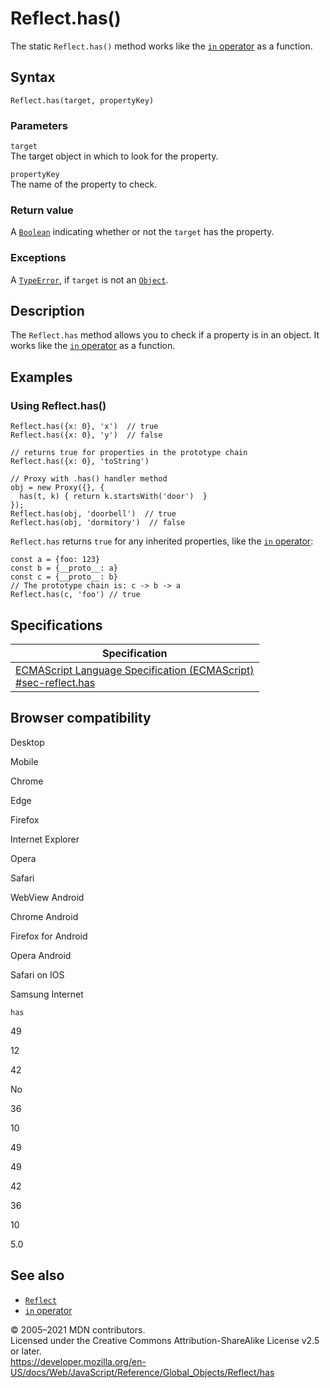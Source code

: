 Reflect.has()
=============

The static `Reflect.has()` method works like the [`in` operator](../../operators/in) as a function.

Syntax
------

    Reflect.has(target, propertyKey)

### Parameters

`target`  
The target object in which to look for the property.

`propertyKey`  
The name of the property to check.

### Return value

A [`Boolean`](../boolean) indicating whether or not the `target` has the property.

### Exceptions

A [`TypeError`](../typeerror), if `target` is not an [`Object`](../object).

Description
-----------

The `Reflect.has` method allows you to check if a property is in an object. It works like the [`in` operator](../../operators/in) as a function.

Examples
--------

### Using Reflect.has()

    Reflect.has({x: 0}, 'x')  // true
    Reflect.has({x: 0}, 'y')  // false

    // returns true for properties in the prototype chain
    Reflect.has({x: 0}, 'toString')

    // Proxy with .has() handler method
    obj = new Proxy({}, {
      has(t, k) { return k.startsWith('door')  }
    });
    Reflect.has(obj, 'doorbell')  // true
    Reflect.has(obj, 'dormitory')  // false

`Reflect.has` returns `true` for any inherited properties, like the [`in` operator](../../operators/in):

    const a = {foo: 123}
    const b = {__proto__: a}
    const c = {__proto__: b}
    // The prototype chain is: c -> b -> a
    Reflect.has(c, 'foo') // true

Specifications
--------------

<table><thead><tr class="header"><th>Specification</th></tr></thead><tbody><tr class="odd"><td><a href="https://tc39.es/ecma262/#sec-reflect.has">ECMAScript Language Specification (ECMAScript)<br />
<span class="small">#sec-reflect.has</span></a></td></tr></tbody></table>

Browser compatibility
---------------------

Desktop

Mobile

Chrome

Edge

Firefox

Internet Explorer

Opera

Safari

WebView Android

Chrome Android

Firefox for Android

Opera Android

Safari on IOS

Samsung Internet

`has`

49

12

42

No

36

10

49

49

42

36

10

5.0

See also
--------

-   [`Reflect`](../reflect)
-   [`in` operator](../../operators/in)

© 2005–2021 MDN contributors.  
Licensed under the Creative Commons Attribution-ShareAlike License v2.5 or later.  
<a href="https://developer.mozilla.org/en-US/docs/Web/JavaScript/Reference/Global_Objects/Reflect/has" class="_attribution-link">https://developer.mozilla.org/en-US/docs/Web/JavaScript/Reference/Global_Objects/Reflect/has</a>
